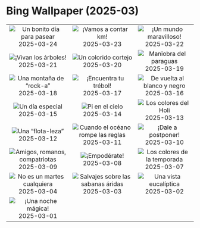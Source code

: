 # Bing Wallpaper (2025-03)

|  |  |  |
|:---:|:---:|:---:|
| ![](https://www.bing.com/th?id=OHR.ElephantGrass_ES-ES9916597908_400x240.jpg "Un bonito día para pasear") 2025-03-24 | ![](https://www.bing.com/th?id=OHR.NebraskaStorm_ES-ES5763602514_400x240.jpg "¡Vamos a contar km!") 2025-03-23 | ![](https://www.bing.com/th?id=OHR.CenoteLilies_ES-ES9746016515_400x240.jpg "¡Un mundo maravilloso!") 2025-03-22 |
| ![](https://www.bing.com/th?id=OHR.DanumValley_ES-ES9645883299_400x240.jpg "¡Vivan los árboles!") 2025-03-21 | ![](https://www.bing.com/th?id=OHR.PrimaveraSpain_ES-ES9088231028_400x240.jpg "Un colorido cortejo") 2025-03-20 | ![](https://www.bing.com/th?id=OHR.BlackHeron_ES-ES8419055943_400x240.jpg "Maniobra del paraguas") 2025-03-19 |
| ![](https://www.bing.com/th?id=OHR.SedonaSpring_ES-ES8257183608_400x240.jpg "Una montaña de “rock-a”") 2025-03-18 | ![](https://www.bing.com/th?id=OHR.BeckettBridge_ES-ES8163072684_400x240.jpg "¡Encuentra tu trébol!") 2025-03-17 | ![](https://www.bing.com/th?id=OHR.PandaSnow_ES-ES8069843059_400x240.jpg "De vuelta al blanco y negro") 2025-03-16 |
| ![](https://www.bing.com/th?id=OHR.FallasSpainWomen_ES-ES9361742240_400x240.jpg "Un día especial") 2025-03-15 | ![](https://www.bing.com/th?id=OHR.BasqueDolmen_ES-ES7735714145_400x240.jpg "Pi en el cielo") 2025-03-14 | ![](https://www.bing.com/th?id=OHR.HoliColors_ES-ES7622213300_400x240.jpg "Los colores del Holi") 2025-03-13 |
| ![](https://www.bing.com/th?id=OHR.ChateauLoire_ES-ES7509416514_400x240.jpg "Una “flota-leza”") 2025-03-12 | ![](https://www.bing.com/th?id=OHR.NusaPenida_ES-ES7408212429_400x240.jpg "Cuando el océano rompe las reglas") 2025-03-11 | ![](https://www.bing.com/th?id=OHR.NappingLion_ES-ES7306945095_400x240.jpg "¡Dale a postponer!") 2025-03-10 |
| ![](https://www.bing.com/th?id=OHR.ForumRomanum_ES-ES7963502187_400x240.jpg "Amigos, romanos, compatriotas") 2025-03-09 | ![](https://www.bing.com/th?id=OHR.FearlessWomen_ES-ES6846993796_400x240.jpg "¡Empodérate!") 2025-03-08 | ![](https://www.bing.com/th?id=OHR.PlumBlossom_ES-ES6616013602_400x240.jpg "Los colores de la temporada") 2025-03-07 |
| ![](https://www.bing.com/th?id=OHR.MardiGrasJackson_ES-ES6628104190_400x240.jpg "No es un martes cualquiera") 2025-03-04 | ![](https://www.bing.com/th?id=OHR.HornbillPair_ES-ES6520167475_400x240.jpg "Salvajes sobre las sabanas áridas") 2025-03-03 | ![](https://www.bing.com/th?id=OHR.EucalyptusForest_ES-ES6432819032_400x240.jpg "Una vista eucalíptica") 2025-03-02 |
| ![](https://www.bing.com/th?id=OHR.MaligneLakeJasper_ES-ES6288170690_400x240.jpg "¡Una noche mágica!") 2025-03-01 |  |  |
